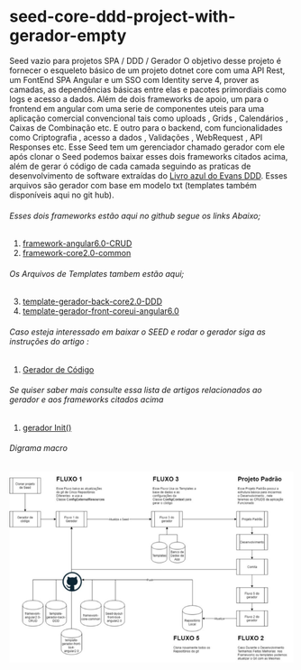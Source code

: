 # seed-core-ddd-project-with-gerador-empty
Seed vazio para projetos SPA / DDD / Gerador
O objetivo desse projeto é fornecer o esqueleto básico de um projeto dotnet core com uma API Rest, um FontEnd SPA Angular e um SSO com Identity serve 4, prover as camadas, as dependências básicas entre elas e pacotes primordiais como logs e acesso a dados. Além de dois frameworks de apoio, um para o frontend em angular com uma serie de componentes uteis para uma aplicação comercial convencional tais como uploads , Grids , Calendários , Caixas de Combinação etc. E outro para o  backend, com funcionalidades como Criptografia , acesso a dados ,  Validações , WebRequest , API Responses etc.
Esse Seed tem um gerenciador chamado gerador com ele após clonar o Seed podemos baixar esses dois frameworks citados acima, além de gerar ó código de cada camada seguindo as praticas de desenvolvimento de software extraídas do [Livro azul do Evans DDD]( https://en.wikipedia.org/wiki/Domain-driven_design). Esses arquivos são gerador com base em modelo txt (templates também disponíveis aqui no git hub).

###### Esses dois frameworks estão aqui no github segue os links Abaixo;

1. [framework-angular6.0-CRUD](https://github.com/wilsonsantosnet/framework-angular6.0-CRUD)
2. [framework-core2.0-common](https://github.com/wilsonsantosnet/framework-core2.0-common)

###### Os Arquivos de Templates tambem estão  aqui;

3. [template-gerador-back-core2.0-DDD](https://github.com/wilsonsantosnet/template-gerador-back-core2.0-DDD)
4. [template-gerador-front-coreui-angular6.0](https://github.com/wilsonsantosnet/template-gerador-front-coreui-angular6.0)

###### Caso esteja interessado em baixar o SEED e rodar o gerador siga as instruções do artigo :
1. [Gerador de Código](https://medium.com/@wilsonsantos_66971/gerador-de-c%C3%B3digo-7e3c08981e43)

###### Se quiser saber mais consulte essa lista de artigos relacionados ao gerador e aos frameworks citados acima 
1.	[gerador Init()](https://medium.com/@wilsonsantos_66971/brain-board-b3bf5e550cd9)


###### Digrama macro
![Diagrama 1](flow.png?raw=true "Flow")

